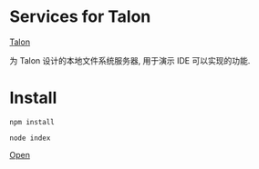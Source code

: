 # Services for Talon

[Talon](https://github.com/yanmingsohu/talon)

为 Talon 设计的本地文件系统服务器, 用于演示 IDE 可以实现的功能.


# Install

`npm install`

`node index`

[Open](http://localhost:88/page/index.html?init_service=/talon/init_service)
